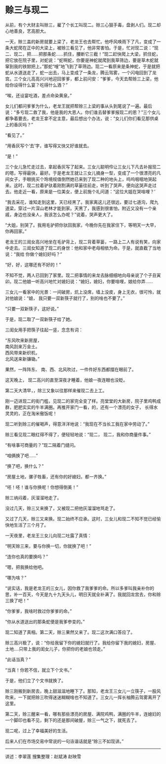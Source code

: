 # 赊三与现二

从前，有个大财主叫赊三，雇了个长工叫现二。赊三心狠手毒，盘剥人们。现二却心地善良，艺高胆大。

一天，赊三盖的新房就要上梁了，老龙王也去帮忙。他呼风唤雨下了凡，变成了一条大蛇爬在正中的大梁上，被赊三看见了，他非常害怕。于是，忙对现二说：“现二、现二，把......把那条蛇......抓住，腰断它三截！”现二赶快爬上大梁，抓住蛇，把它放在院子里，对蛇说：“蛇啊蛇，你要是神蛇就爬到我草筛边，要是草木蛇就窜到我的铁锨把上。”那蛇“嗖”地飞到了草筛边。现二一看原来是条神蛇，于是就把蛇从水道送走了，蛇一出去，马上变成了一条龙，腾云驾雾，一个闪电回到了龙宫。三个女儿高高兴兴地迎回爹爹，都上前问安：“爹爹，今天去帮赊三上梁，他给你设得什么宴？吃得什么酒？”

“唉，还设宴吃酒，差点命染黄泉。”

女儿们都问爹爹为什么，老龙王就把帮赊三上梁的事从头到尾说了一遍。最后说：“多亏现二救了我，他是我的大恩人。你们谁去替爹爹报现二的恩？”三个女儿都争着要去，老龙王拿不定主意，最后想出个办法，说：“女儿们你们看见那供桌上的香灰吗？”

“看见了。”

“用香灰写个‘去’字，谁写得又快又好谁就去。

“是！”

三个女儿急忙走过去，拿起香灰写了起来。三女儿聪明伶让三女儿下凡去补报现二的嗯，写得最快，最好。于是老龙王就让三女儿摘身一型，变成了一个很漂亮的凡间女子，手眼挑买个玲境规值倒然她已来到了现二种的地头上，呜呜咽咽地哭起来。这时，现二拉着驴驮着刚割满的草篓往前走，听到了哭声，便向这哭声走过去。他走近一看，原来是一位美女，便上前施个礼问道：“这位大姐在哭啥哩？’

“我去采花，谁知走到这里，天已经黑了。我家离这儿还很远，要过七道沟，爬九道梁，穿过一片深山老林才能到家。天黑了，我感到很害怕，附近又没有一个亲戚，身边也没亲人，我该怎么办呢？”说着，哭声更大了。

“大姐，别哭了。我用毛驴把你驮回我家，今晚你先在我家住下，等明天一大早，你再回家。”

老龙王的三闺女高兴地坐在毛驴背上，现二背着草篓，一路上二人有说有笑，向家中走去。三闺女知道了现二的身世：他和家中老母相依为命。于是，就直截了当地说：“我给 你做个媳妇好吗？”

“好，好，这哪还有不好的！”

不知不觉，两人已回到了家里。现二把事情的来龙去脉细细地向母亲说了个子丑寅卯。现二他娘一听高兴地忙对媳妇说：“媳妇，媳妇，你要啥哩，娘给你弄......

三女儿一看家中的光景：一间破房，炕上没席，墙上没皮，身上无衣，很可怜，就对他娘说：“娘， 我只要一双新筷子就行了，别的啥也不要了。”

“只要一双新筷子，这好说。”

于是，现二取了一双新筷子给了她。

三闺女用手把筷子往起一竖，念念有词：

“东风吹来新房屋，  
南风刮来万金土。  
西风带来新织机，  
北风送来新镰锄。”

果然，一阵阵东、 南、西、北风吹过，一件件好东西都摆在眼前了。

这天晚上， 现二高兴的直至深夜才睡着，他娘一夜连眼也没眨。

第二天大清早，，除三又象以往那样来催现二去上工。

刚一迈进现二的街门槛，见现二的家完全变了样。亮堂堂的大新房，院子里鸡鸭成群，肥肥实实的牛羊满圈。再推开家门一看，的，还有一个漂亮的女子， 长得水灵灵的，正在淘米傲饭呢！

现二听到赊三的催喝声，得意洋洋地说：“我现在不当长工我在家中劳动了。”

赊三看见现二眼红得不得了，便轻轻地说：“现二， 现二，我和你商量件事。”

“有啥事可商量的？”现二隔着门缝问。

“咱俩换了吧......”

“换了吧，换什么？”

“房屋土地，骡子牲畜，还有你的好媳妇，都一齐换。”

“呸！呸！谁与你换呢！你想得倒美！”

赊三纳闷着，灰溜溜地走了。

没过几天，赊三又来换了，又被现二把他灰溜溜地骂走了。

又过了几天，赊三又来换。现二始终不应承。这时，三女儿和现二不知不觉已经愉快地生活了三个月了。

一天夜里，老龙王三女儿向现二吐露了真情：

“明天赊三来，要与你换一切，你就换了吧！”

“连你也真的要换吗？”

“嗯，把我换给他吧。

“哪为啥？”

“说实话，我是老龙王的三女儿，因你救了我爹爹的命。所以多爹叫我亲补你的思，补一百天，今天是九十九天头儿，明日天就全补满了。我就回龙宫去，你和赊三换了吧！”

“你爹爹，我啥时救过你爹爹的命。”

“你从水道送出的那条蛇便是我爹参变的。”

现二知道了真相。第二天，赊三果然又来了。现二这次满口答应了。

赊三高兴极了，说：“你给我留下你的媳妇就行了。我给你留下我的媳妇，房屋、土地....只带上我的闺女儿子，你把你的老娘也领走。”

“此话当真？”

“当真！你若不信，就立下个文书。”

于是，他们立了个文书就换了。

赊三刚搬到新房去，晚上甜滋滋地睡下了。那知，老龙王三女儿一立筷子，一股风吹来，一下就把赊三吹得迷迷糊糊啥也不知道了。三女儿一挥长袖腾云驾雾离开了这里。

第二天，赊三醒来一看，哪有那些漂亮的房屋、满院鸡鸭，满圈的牛羊，连媳妇的一个脚印也看不见，剩下的还是那间破屋，赊三一气之下，就死去了。

现二呢，过上了幸福美好的生活。

后来人们在市场交易中常说的一句诙谐话就是“赊三不如现讲。”

---

讲述：李翠莲 
搜集整理：赵斌涛 赵映雪

